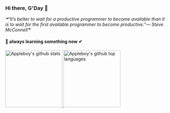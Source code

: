 ### Hi there, G'Day 👋

<!--STARTS_HERE_QUOTE_README-->
<i>❝“It’s better to wait for a productive programmer to become available than it is to wait for the first available programmer to become productive.”— Steve McConnell❞</i>
<!--ENDS_HERE_QUOTE_README-->

#### 🌱 always learning something new ✔

<a href="https://github.com/jayeshtiwari03">
  <img height="180em" src="https://github-readme-stats.vercel.app/api?username=jayeshtiwari03&show_icons=true&theme=merko&count_private=true" alt="Appleboy's github stats" />
  <img height="180em" src="https://github-readme-stats.vercel.app/api/top-langs/?username=jayeshtiwari03&theme=merko&layout=compact" alt="Appleboy's github top languages" />
</a>
